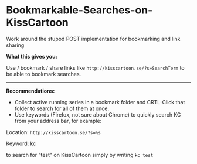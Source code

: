 # Bookmarkable-Searches-on-KissCartoon
Work around the stupod POST implementation for bookmarking and link sharing

**What this gives you:**

Use / bookmark / share links like `http://kisscartoon.se/?s=SearchTerm` to be able to bookmark searches.

___

**Recommendations:**

- Collect active running series in a bookmark folder and CRTL-Click that folder to search for all of them at once.
- Use keywords (Firefox, not sure about Chrome) to quickly search KC from your address bar, for example:

 Location: `http://kisscartoon.se/?s=%s`
 
 Keyword: kc
 
 to search for "test" on KissCartoon simply by writing `kc test`
